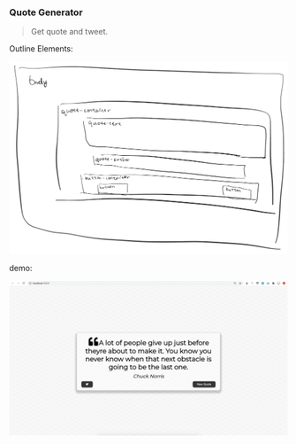 ### Quote Generator

> Get quote and tweet.



Outline Elements:

![1](demo/1.png)

demo:

![3](demo/3.png)